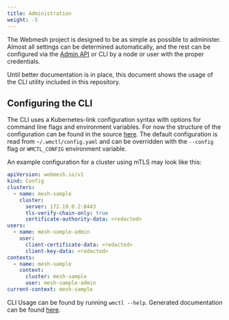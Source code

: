 ```yaml
---
title: Administration
weight: -5
---
```


The Webmesh project is designed to be as simple as possible to administer.
Almost all settings can be determined automatically, and the rest can be configured via the [Admin API](https://github.com/webmeshproj/api/blob/main/proto/v1/admin.proto) or CLI by a node or user with the proper credentials.

Until better documentation is in place, this document shows the usage of the CLI utility included in this repository.

## Configuring the CLI

The CLI uses a Kubernetes-link configuration syntax with options for command line flags and environment variables.
For now the structure of the configuration can be found in the source [here](pkg/ctlcmd/config/config.go).
The default configuration is read from `~/.wmctl/config.yaml` and can be overridden with the `--config` flag or `WMCTL_CONFIG` environment variable.

An example configuration for a cluster using mTLS may look like this:

```yaml
apiVersion: webmesh.io/v1
kind: Config
clusters:
  - name: mesh-sample
    cluster:
      server: 172.19.0.2:8443
      tls-verify-chain-only: true
      certificate-authority-data: <redacted>
users:
  - name: mesh-sample-admin
    user:
      client-certificate-data: <redacted>
      client-key-data: <redacted>
contexts:
  - name: mesh-sample
    context:
      cluster: mesh-sample
      user: mesh-sample-admin
current-context: mesh-sample
```

CLI Usage can be found by running `wmctl --help`.
Generated documentation can be found [here](https://webmeshproj.github.io/cli/wmctl/).
